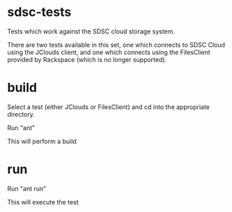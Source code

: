 sdsc-tests
==========

Tests which work against the SDSC cloud storage system.

There are two tests available in this set, one which
connects to SDSC Cloud using the JClouds client, and
one which connects using the FilesClient provided by
Rackspace (which is no longer supported).


build
=====

Select a test (either JClouds or FilesClient) and cd
into the appropriate directory.

Run "ant"

This will perform a build


run
===

Run "ant run"

This will execute the test